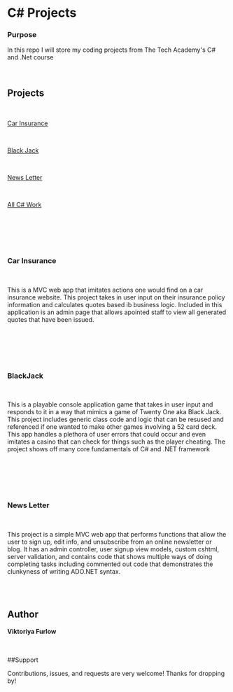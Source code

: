 <h1>C# Projects</h1>
<h3>Purpose</h3>
<p>In this repo I will store my coding projects from The Tech Academy's C# and .Net course</p>

<br />

<h2>Projects</h2>
<br />

[Car Insurance](https://github.com/SassyCatSlaps/TTA-Basic-C-Sharp-Projects/tree/main/CarInsurance/CarInsurance)

<br>

[Black Jack](https://github.com/SassyCatSlaps/TTA-Basic-C-Sharp-Projects/tree/main/BLACKJACK_minimal_notes/BLACKJACK_minimal_notes_version)

<br>

[News Letter](https://github.com/SassyCatSlaps/TTA-Basic-C-Sharp-Projects/tree/main/NewsletterAppMVC)

<br>

[All C# Work](https://github.com/SassyCatSlaps/TTA-Basic-C-Sharp-Projects)


<br />
<h1></h1>
<br />
<h3>Car Insurance</h3>
<br />
<p>This is a MVC web app that imitates actions one would find on a car insurance website. This project takes in user input on their insurance policy information and calculates
quotes based ib business logic. Included in this application is an admin page that allows apointed staff to view all generated quotes that have been issued.</p>
<br />

<h1></h1>
<br />
<h3>BlackJack</h3>
<br />
<p>This is a playable console application game that takes in user input and responds to it in a way that mimics a game of Twenty One aka Black Jack. This project includes generic class code and logic that can be resused and referenced
if one wanted to make other games involving a 52 card deck. This app handles a plethora of user errors that could occur and even imitates a casino that can check for things such as the player cheating. The project 
shows off many core fundamentals of C# and .NET framework</p>
<br />

<h1></h1>
<br />
<h3>News Letter</h3>
<br />
<p>This project is a simple MVC web app that performs functions that allow the user to sign up, edit info, and unsubscribe from an online newsletter or blog. It has an admin controller, user signup view models, custom cshtml, server validation, and contains code that shows multiple ways of doing completing tasks including commented out code that demonstrates the clunkyness of writing ADO.NET syntax.</p>
<br />
<br>

## Author

**Viktoriya Furlow**
<br>
<br>
<br>

##Support

Contributions, issues, and requests are very welcome!
Thanks for dropping by!
